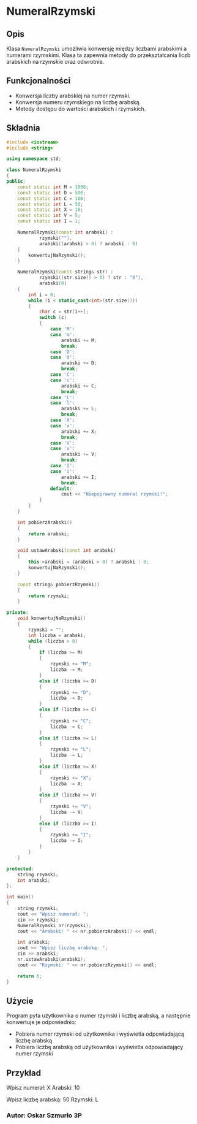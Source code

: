 # NumeralRzymski

## Opis

Klasa `NumeralRzymski` umożliwia konwersję między liczbami arabskimi a numerami rzymskimi. Klasa ta zapewnia metody do przekształcania liczb arabskich na rzymskie oraz odwrotnie.

## Funkcjonalności

- Konwersja liczby arabskiej na numer rzymski.
- Konwersja numeru rzymskiego na liczbę arabską.
- Metody dostępu do wartości arabskich i rzymskich.

## Składnia

```cpp
#include <iostream>
#include <string>

using namespace std;

class NumeralRzymski
{
public:
    const static int M = 1000;
    const static int D = 500;
    const static int C = 100;
    const static int L = 50;
    const static int X = 10;
    const static int V = 5;
    const static int I = 1;

    NumeralRzymski(const int arabski) :
            rzymski(""),
            arabski((arabski > 0) ? arabski : 0)
    {
        konwertujNaRzymski();
    }

    NumeralRzymski(const string& str) :
            rzymski((str.size() > 0) ? str : "0"),
            arabski(0)
    {
        int i = 0;
        while (i < static_cast<int>(str.size()))
        {
            char c = str[i++];
            switch (c)
            {
                case 'M':
                case 'm':
                    arabski += M;
                    break;
                case 'D':
                case 'd':
                    arabski += D;
                    break;
                case 'C':
                case 'c':
                    arabski += C;
                    break;
                case 'L':
                case 'l':
                    arabski += L;
                    break;
                case 'X':
                case 'x':
                    arabski += X;
                    break;
                case 'V':
                case 'v':
                    arabski += V;
                    break;
                case 'I':
                case 'i':
                    arabski += I;
                    break;
                default:
                    cout << "Niepoprawny numeral rzymski!";
            }
        }
    }

    int pobierzArabski()
    {
        return arabski;
    }

    void ustawArabski(const int arabski)
    {
        this->arabski = (arabski > 0) ? arabski : 0;
        konwertujNaRzymski();
    }

    const string& pobierzRzymski()
    {
        return rzymski;
    }

private:
    void konwertujNaRzymski()
    {
        rzymski = "";
        int liczba = arabski;
        while (liczba > 0)
        {
            if (liczba >= M)
            {
                rzymski += "M";
                liczba -= M;
            }
            else if (liczba >= D)
            {
                rzymski += "D";
                liczba -= D;
            }
            else if (liczba >= C)
            {
                rzymski += "C";
                liczba -= C;
            }
            else if (liczba >= L)
            {
                rzymski += "L";
                liczba -= L;
            }
            else if (liczba >= X)
            {
                rzymski += "X";
                liczba -= X;
            }
            else if (liczba >= V)
            {
                rzymski += "V";
                liczba -= V;
            }
            else if (liczba >= I)
            {
                rzymski += "I";
                liczba -= I;
            }
        }
    }

protected:
    string rzymski;
    int arabski;
};

int main()
{
    string rzymski;
    cout << "Wpisz numerał: ";
    cin >> rzymski;
    NumeralRzymski nr(rzymski);
    cout << "Arabski: " << nr.pobierzArabski() << endl;

    int arabski;
    cout << "Wpisz liczbę arabską: ";
    cin >> arabski;
    nr.ustawArabski(arabski);
    cout << "Rzymski: " << nr.pobierzRzymski() << endl;

    return 0;
}
```

## Użycie 

Program pyta użytkownika o numer rzymski i liczbę arabską, a następnie konwertuje je odpowiednio:
- Pobiera numer rzymski od użytkownika i wyświetla odpowiadającą liczbę arabską
- Pobiera liczbę arabską od użytkownika i wyświetla odpowiadający numer rzymski


## Przykład

Wpisz numerał: X
Arabski: 10

Wpisz liczbę arabską: 50
Rzymski: L

### Autor: Oskar Szmurło 3P


